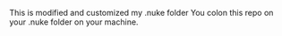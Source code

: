 This is modified and customized my .nuke folder
You colon this repo on your .nuke folder on your machine.
